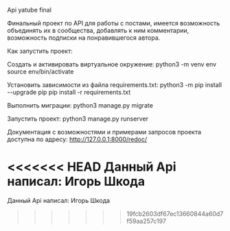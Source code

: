 Api yatube final

Финальный проект по API для работы с постами, имеется возможность
объединять их в сообщества, добавлять к ним комментарии, возможность подписки
на понравившегося автора.

Как запустить проект:

Cоздать и активировать виртуальное окружение:
python3 -m venv env
source env/bin/activate

Установить зависимости из файла requirements.txt:
python3 -m pip install --upgrade pip
pip install -r requirements.txt

Выполнить миграции:
python3 manage.py migrate

Запустить проект:
python3 manage.py runserver


Документация с возможностями и примерами запросов проекта доступна
по адресу: http://127.0.0.1:8000/redoc/


<<<<<<< HEAD
Данный Api написал: Игорь Шкода
=======
Данный Api написал: Игорь Шкода 
>>>>>>> 19fcb2603df67ec13660844a60d7f59aa257c197
